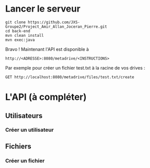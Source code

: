 ﻿# Lancer le serveur

    git clone https://github.com/JXS-Groupe2/Project_Amir_Allan_Joceran_Pierre.git
    cd back-end
    mvn clean install
    mvn exec:java

Bravo ! Maintenant l'API est disponible à 

    http://<ADRESSE>:8080/metadrive/<INSTRUCTIONS>
   
Par exemple pour créer un fichier test.txt à la racine de vos drives : 

    GET http://localhost:8080/metadrive/files/test.txt/create

# L'API (à compléter)

## Utilisateurs

### Créer un utilisateur

## Fichiers

### Créer un fichier



